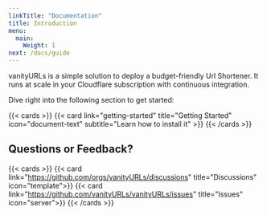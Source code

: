 ```yaml
---
linkTitle: "Documentation"
title: Introduction
menu:
  main:
    Weight: 1
next: /docs/guide
---
```


vanityURLs is a simple solution to deploy a budget-friendly Url Shortener. It runs at scale in your Cloudflare subscription with continuous integration.

Dive right into the following section to get started:

{{< cards >}}
  {{< card link="getting-started" title="Getting Started" icon="document-text" subtitle="Learn how to install it" >}}
{{< /cards >}}
<!--more-->

## Questions or Feedback?


{{< cards >}}
  {{< card link="https://github.com/orgs/vanityURLs/discussions" title="Discussions" icon="template">}}
  {{< card link="https://github.com/vanityURLs/vanityURLs/issues" title="Issues" icon="server">}}
{{< /cards >}}


[hugo]: https://gohugo.io/
[flex-search]: https://github.com/nextapps-de/flexsearch
[tailwind-css]: https://tailwindcss.com/
